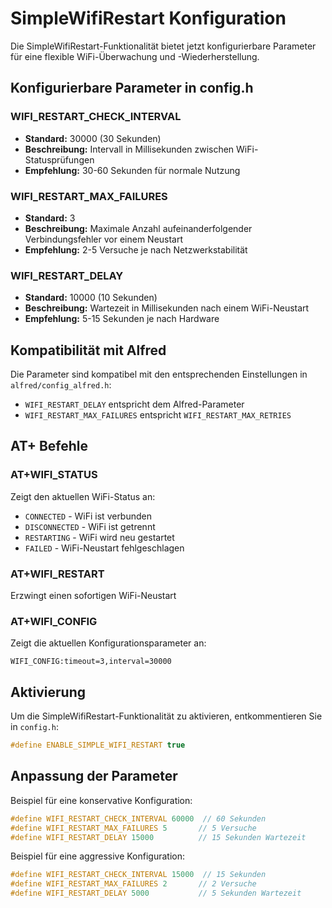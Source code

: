 # SimpleWifiRestart Konfiguration

Die SimpleWifiRestart-Funktionalität bietet jetzt konfigurierbare Parameter für eine flexible WiFi-Überwachung und -Wiederherstellung.

## Konfigurierbare Parameter in config.h

### WIFI_RESTART_CHECK_INTERVAL
- **Standard:** 30000 (30 Sekunden)
- **Beschreibung:** Intervall in Millisekunden zwischen WiFi-Statusprüfungen
- **Empfehlung:** 30-60 Sekunden für normale Nutzung

### WIFI_RESTART_MAX_FAILURES
- **Standard:** 3
- **Beschreibung:** Maximale Anzahl aufeinanderfolgender Verbindungsfehler vor einem Neustart
- **Empfehlung:** 2-5 Versuche je nach Netzwerkstabilität

### WIFI_RESTART_DELAY
- **Standard:** 10000 (10 Sekunden)
- **Beschreibung:** Wartezeit in Millisekunden nach einem WiFi-Neustart
- **Empfehlung:** 5-15 Sekunden je nach Hardware

## Kompatibilität mit Alfred

Die Parameter sind kompatibel mit den entsprechenden Einstellungen in `alfred/config_alfred.h`:
- `WIFI_RESTART_DELAY` entspricht dem Alfred-Parameter
- `WIFI_RESTART_MAX_FAILURES` entspricht `WIFI_RESTART_MAX_RETRIES`

## AT+ Befehle

### AT+WIFI_STATUS
Zeigt den aktuellen WiFi-Status an:
- `CONNECTED` - WiFi ist verbunden
- `DISCONNECTED` - WiFi ist getrennt
- `RESTARTING` - WiFi wird neu gestartet
- `FAILED` - WiFi-Neustart fehlgeschlagen

### AT+WIFI_RESTART
Erzwingt einen sofortigen WiFi-Neustart

### AT+WIFI_CONFIG
Zeigt die aktuellen Konfigurationsparameter an:
```
WIFI_CONFIG:timeout=3,interval=30000
```

## Aktivierung

Um die SimpleWifiRestart-Funktionalität zu aktivieren, entkommentieren Sie in `config.h`:
```cpp
#define ENABLE_SIMPLE_WIFI_RESTART true
```

## Anpassung der Parameter

Beispiel für eine konservative Konfiguration:
```cpp
#define WIFI_RESTART_CHECK_INTERVAL 60000  // 60 Sekunden
#define WIFI_RESTART_MAX_FAILURES 5       // 5 Versuche
#define WIFI_RESTART_DELAY 15000          // 15 Sekunden Wartezeit
```

Beispiel für eine aggressive Konfiguration:
```cpp
#define WIFI_RESTART_CHECK_INTERVAL 15000  // 15 Sekunden
#define WIFI_RESTART_MAX_FAILURES 2       // 2 Versuche
#define WIFI_RESTART_DELAY 5000           // 5 Sekunden Wartezeit
```